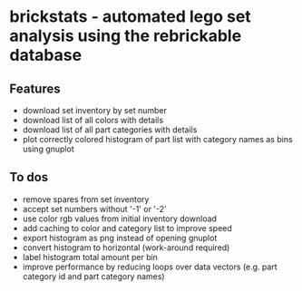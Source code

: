 # brickstats - automated lego set analysis using the rebrickable database

## Features
* download set inventory by set number
* download list of all colors with details
* download list of all part categories with details
* plot correctly colored histogram of part list with category names as bins using gnuplot

## To dos
* remove spares from set inventory
* accept set numbers without '-1' or '-2'
* use color rgb values from initial inventory download
* add caching to color and category list to improve speed
* export histogram as png instead of opening gnuplot
* convert histogram to horizontal (work-around required)
* label histogram total amount per bin
* improve performance by reducing loops over data vectors (e.g. part category id and part category names)